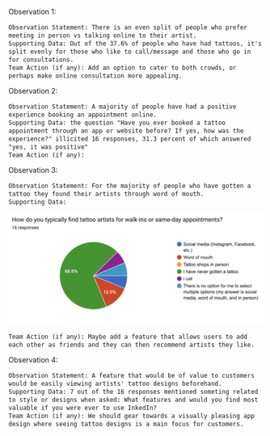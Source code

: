 Observation 1: 

    Observation Statement: There is an even split of people who prefer meeting in person vs talking online to their artist.
    Supporting Data: Out of the 37.6% of people who have had tattoos, it's split evenly for those who like to call/message and those who go in for consultations.
    Team Action (if any): Add an option to cater to both crowds, or perhaps make online consultation more appealing.
  
Observation 2:

    Observation Statement: A majority of people have had a positive experience booking an appointment online.
    Supporting Data: the question "Have you ever booked a tattoo appointment through an app or website before? If yes, how was the experience?" illicited 16 responses, 31.3 percent of which answered "yes, it was positive"
    Team Action (if any):

Observation 3:

    Observation Statement: For the majority of people who have gotten a tattoo they found their artists through word of mouth.
    Supporting Data: 

![Screenshot of supporting data](/src/dataChart.png) 

    Team Action (if any): Maybe add a feature that allows users to add each other as friends and they can then recommend artists they like.

Observation 4:

    Observation Statement: A feature that would be of value to customers would be easily viewing artists' tattoo designs beforehand.
    Supporting Data: 7 out of the 16 responses mentioned someting related to style or designs when asked: What features and would you find most valuable if you were ever to use InkedIn? 
    Team Action (if any): We should gear towards a visually pleasing app design where seeing tattoo designs is a main focus for customers.

